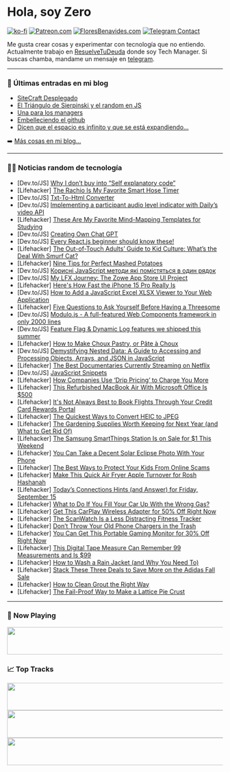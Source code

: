 # Hola, soy Zero

[![ko-fi](https://ko-fi.com/img/githubbutton_sm.svg)](https://ko-fi.com/J3J4N0LUK)
[![Patreon.com](https://img.shields.io/endpoint.svg?url=https%3A%2F%2Fshieldsio-patreon.vercel.app%2Fapi%3Fusername%3Dzerodragon%26type%3Dpatrons&style=for-the-badge)](https://patreon.com/zerodragon)
[![FloresBenavides.com](https://img.shields.io/website?down_message=oops&label=MiBlog&style=for-the-badge&up_message=online&url=https%3A%2F%2Ffloresbenavides.com)](https://floresbenavides.com)
[![Telegram Contact](https://img.shields.io/badge/escr%C3%ADbeme-ZeroDragon-%2326A5E4?style=for-the-badge&logo=telegram)](https://t.me/zerodragon)

Me gusta crear cosas y experimentar con tecnología que no entiendo.
Actualmente trabajo en [ResuelveTuDeuda](http://github.com/resuelve) donde soy Tech Manager.
Si buscas chamba, mandame un mensaje en [telegram](https://t.me/zerodragon).

---

### 📕 Últimas entradas en mi blog
<!-- BLOG-POST-LIST:START -->
- [SiteCraft Desplegado](https://floresbenavides.com/sitecraft-desplegado/)
- [El Triángulo de Sierpinski y el random en JS](https://floresbenavides.com/el-triangulo-de-sierpinski-y-el-random-en-js/)
- [Una para los managers](https://floresbenavides.com/una-para-los-managers/)
- [Embelleciendo el github](https://floresbenavides.com/embelleciendo-el-github/)
- [Dicen que el espacio es infinito y que se está expandiendo…](https://floresbenavides.com/dicen-que-el-espacio-es-infinito-y-que-se-esta-expandiendo/)
<!-- BLOG-POST-LIST:END -->

➡️ [Más cosas en mi blog...](https://floresbenavides.com)

---

### 👨‍💻 Noticias random de tecnología
<!-- TECH-POSTS:START -->
- [Dev.to/JS] [Why I don’t buy into “Self explanatory code”](https://dev.to/verax5/why-i-dont-buy-into-self-explanatory-code-24oc)
- [Lifehacker] [The Rachio Is My Favorite Smart Hose Timer](https://lifehacker.com/rachio-smart-hose-timer-review-1850842996)
- [Dev.to/JS] [Txt-To-Html Converter](https://dev.to/sshah135/txt-to-html-converter-4k3m)
- [Dev.to/JS] [Implementing a participant audio level indicator with Daily’s video API](https://dev.to/trydaily/implementing-a-participant-audio-level-indicator-with-dailys-video-api-2k87)
- [Lifehacker] [These Are My Favorite Mind-Mapping Templates for Studying](https://lifehacker.com/these-are-my-favorite-mind-mapping-templates-for-studyi-1850843156)
- [Dev.to/JS] [Creating Own Chat GPT](https://dev.to/brnikita/creating-own-chat-gpt-cgo)
- [Dev.to/JS] [Every React.js beginner should know these!](https://dev.to/shriharimurali/every-reactjs-beginner-should-know-these-520k)
- [Lifehacker] [The Out-of-Touch Adults’ Guide to Kid Culture: What’s the Deal With Smurf Cat?](https://lifehacker.com/what-is-smurf-cat-1850842927)
- [Lifehacker] [Nine Tips for Perfect Mashed Potatoes](https://lifehacker.com/9-tips-for-perfect-mashed-potatoes-1845692616)
- [Dev.to/JS] [Корисні JavaScript методи які помістяться в один рядок](https://dev.to/betelgeuseas/korisni-javascript-mietodi-iaki-pomistiatsia-v-odin-riadok-2h0m)
- [Dev.to/JS] [My LFX Journey: The Zowe App Store UI Project](https://dev.to/sidmohanty11/my-lfx-journey-the-zowe-app-store-ui-project-1iao)
- [Lifehacker] [Here&#39;s How Fast the iPhone 15 Pro Really Is](https://lifehacker.com/heres-how-fast-the-iphone-15-pro-really-is-1850842175)
- [Dev.to/JS] [How to Add a JavaScript Excel XLSX Viewer to Your Web Application](https://dev.to/grapecity/how-to-add-a-javascript-excel-xlsx-viewer-to-your-web-application-2932)
- [Lifehacker] [Five Questions to Ask Yourself Before Having a Threesome](https://lifehacker.com/questions-to-ask-before-threesome-1850842094)
- [Dev.to/JS] [Modulo.js - A full-featured Web Components framework in only 2000 lines](https://dev.to/michaelpb/modulojs-a-full-featured-web-components-framework-in-only-2000-lines-40nb)
- [Dev.to/JS] [Feature Flag &amp; Dynamic Log features we shipped this summer](https://dev.to/jdwyah/feature-flag-dynamic-log-features-we-shipped-this-summer-55p1)
- [Lifehacker] [How to Make Choux Pastry, or Pâte à Choux](https://lifehacker.com/how-to-make-pate-a-choux-the-stuff-eclairs-are-made-of-1849422698)
- [Dev.to/JS] [Demystifying Nested Data: A Guide to Accessing and Processing Objects, Arrays, and JSON in JavaScript](https://dev.to/iamcymentho/demystifying-nested-data-a-guide-to-accessing-and-processing-objects-arrays-and-json-in-javascript-34im)
- [Lifehacker] [The Best Documentaries Currently Streaming on Netflix](https://lifehacker.com/best-documentaries-netflix-1850833851)
- [Dev.to/JS] [JavaScript Snippets](https://dev.to/rockrgrrl/javascript-snippets-5b3o)
- [Lifehacker] [How Companies Use ‘Drip Pricing’ to Charge You More](https://lifehacker.com/how-companies-use-drip-pricing-to-charge-you-more-1850788343)
- [Lifehacker] [This Refurbished MacBook Air With Microsoft Office Is $500](https://lifehacker.com/this-refurbished-macbook-air-with-microsoft-office-is-1850836740)
- [Lifehacker] [It&#39;s Not Always Best to Book Flights Through Your Credit Card Rewards Portal](https://lifehacker.com/its-not-always-best-to-book-flights-through-your-credit-1850834952)
- [Lifehacker] [The Quickest Ways to Convert HEIC to JPEG](https://lifehacker.com/convert-heic-to-jpg-on-windows-and-mac-1848768694)
- [Lifehacker] [The Gardening Supplies Worth Keeping for Next Year &lpar;and What to Get Rid Of&rpar;](https://lifehacker.com/the-gardening-supplies-worth-keeping-for-next-year-and-1850841600)
- [Lifehacker] [The Samsung SmartThings Station Is on Sale for $1 This Weekend](https://lifehacker.com/the-samsung-smartthings-station-is-on-sale-for-1-this-1850841356)
- [Lifehacker] [You Can Take a Decent Solar Eclipse Photo With Your Phone](https://lifehacker.com/you-can-take-a-decent-solar-eclipse-photo-with-your-pho-1850841117)
- [Lifehacker] [The Best Ways to Protect Your Kids From Online Scams](https://lifehacker.com/the-best-ways-to-protect-your-kids-from-online-scams-1850841015)
- [Lifehacker] [Make This Quick Air Fryer Apple Turnover for Rosh Hashanah](https://lifehacker.com/air-fryer-apple-turnover-recipe-1850839282)
- [Lifehacker] [Today’s Connections Hints &lpar;and Answer&rpar; for Friday, September 15](https://lifehacker.com/connections-answer-today-september-15-2023-1850837707)
- [Lifehacker] [What to Do If You Fill Your Car Up With the Wrong Gas?](https://lifehacker.com/what-happens-if-you-put-the-wrong-octane-of-gas-in-your-1785407622)
- [Lifehacker] [Get This CarPlay Wireless Adapter for 50% Off Right Now](https://lifehacker.com/get-this-carplay-wireless-adapter-for-50-off-right-now-1850839929)
- [Lifehacker] [The ScanWatch Is a Less Distracting Fitness Tracker](https://lifehacker.com/the-scanwatch-is-a-less-distracting-fitness-tracker-1850836025)
- [Lifehacker] [Don’t Throw Your Old Phone Chargers in the Trash](https://lifehacker.com/recycle-old-phone-chargers-cables-1840925369)
- [Lifehacker] [You Can Get This Portable Gaming Monitor for 30% Off Right Now](https://lifehacker.com/you-can-get-this-portable-gaming-monitor-for-30-off-ri-1850839609)
- [Lifehacker] [This Digital Tape Measure Can Remember 99 Measurements and Is $99](https://lifehacker.com/this-digital-tape-measure-can-remember-99-measurements-1850826201)
- [Lifehacker] [How to Wash a Rain Jacket &lpar;and Why You Need To&rpar;](https://lifehacker.com/dont-use-detergent-on-your-rain-gear-do-this-instead-1850037456)
- [Lifehacker] [Stack These Three Deals to Save More on the Adidas Fall Sale](https://lifehacker.com/stack-these-three-deals-to-save-more-on-the-adidas-fall-1850839484)
- [Lifehacker] [How to Clean Grout the Right Way](https://lifehacker.com/how-to-clean-grout-the-right-way-1850839471)
- [Lifehacker] [The Fail-Proof Way to Make a Lattice Pie Crust](https://lifehacker.com/easy-lattice-pie-crust-1848209585)<!-- TECH-POSTS:END -->

---

### 🎵 Now Playing
<a href="https://spotify-now-playing-dun.vercel.app/now-playing?open"><img src="https://spotify-now-playing-dun.vercel.app/now-playing" width="540" height="64"></a>

### 📈 Top Tracks
<a href="https://spotify-now-playing-dun.vercel.app/top-tracks?i=1&open"><img src="https://spotify-now-playing-dun.vercel.app/top-tracks?i=1" width="540" height="64"></a>
<a href="https://spotify-now-playing-dun.vercel.app/top-tracks?i=2&open"><img src="https://spotify-now-playing-dun.vercel.app/top-tracks?i=2" width="540" height="64"></a>
<a href="https://spotify-now-playing-dun.vercel.app/top-tracks?i=3&open"><img src="https://spotify-now-playing-dun.vercel.app/top-tracks?i=3" width="540" height="64"></a>
